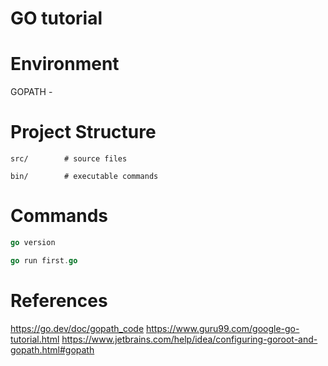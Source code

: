 GO tutorial
===========


# Environment


GOPATH -
# Project Structure

```
src/        # source files

bin/        # executable commands
```



# Commands

```go
go version

go run first.go
```
# References

https://go.dev/doc/gopath_code
https://www.guru99.com/google-go-tutorial.html
https://www.jetbrains.com/help/idea/configuring-goroot-and-gopath.html#gopath